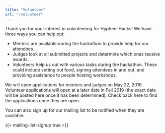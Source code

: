 ```yaml
---
title: "Volunteer"
url: "/volunteer"
---
```


Thank you for your interest in volunteering for Hyphen-Hacks! We have three ways
you can help out:

- Mentors are available during the hackathon to provide help for our attendees.
- Judges look at all submitted projects and determine which ones receive awards.
- Volunteers help us out with various tasks during the hackathon. These could
  include setting out food, signing attendees in and out, and providing
  assistance to people hosting workshops.

We will open applications for mentors and judges on <time datetime="2019-05-22">
May 22, 2019</time>. Volunteer applications will open at a later date in Fall
2019 (the exact date will be posted here once it has been determined). Check
back here to find the applications once they are open.

You can also sign up for our mailing list to be notified when they are
available.

{{< mailing-list-signup true >}}
